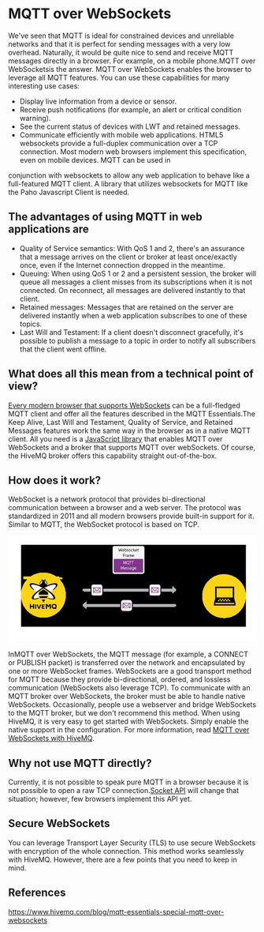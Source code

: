 # MQTT over WebSockets

We've seen that MQTT is ideal for constrained devices and unreliable networks and that it is perfect for sending messages with a very low overhead. Naturally, it would be quite nice to send and receive MQTT messages directly in a browser. For example, on a mobile phone.MQTT over WebSocketsis the answer. MQTT over WebSockets enables the browser to leverage all MQTT features. You can use these capabilities for many interesting use cases:

- Display live information from a device or sensor.
- Receive push notifications (for example, an alert or critical condition warning).
- See the current status of devices with LWT and retained messages.
- Communicate efficiently with mobile web applications.
HTML5 websockets provide a full-duplex communication over a TCP connection. Most modern web browsers implement this specification, even on mobile devices. MQTT can be used in

conjunction with websockets to allow any web application to behave like a full-featured MQTT client. A library that utilizes websockets for MQTT like the Paho Javascript Client is needed.

## The advantages of using MQTT in web applications are

- Quality of Service semantics: With QoS 1 and 2, there's an assurance that a message arrives on the client or broker at least once/exactly once, even if the Internet connection dropped in the meantime.
- Queuing: When using QoS 1 or 2 and a persistent session, the broker will queue all messages a client misses from its subscriptions when it is not connected. On reconnect, all messages are delivered instantly to that client.
- Retained messages: Messages that are retained on the server are delivered instantly when a web application subscribes to one of these topics.
- Last Will and Testament: If a client doesn't disconnect gracefully, it's possible to publish a message to a topic in order to notify all subscribers that the client went offline.

## What does all this mean from a technical point of view?

[Every modern browser that supports WebSockets](http://caniuse.com/#feat=websockets) can be a full-fledged MQTT client and offer all the features described in the MQTT Essentials.The Keep Alive, Last Will and Testament, Quality of Service, and Retained Messages features work the same way in the browser as in a native MQTT client. All you need is a [JavaScript library](https://eclipse.org/paho/clients/js/) that enables MQTT over WebSockets and a broker that supports MQTT over webSockets. Of course, the HiveMQ broker offers this capability straight out-of-the-box.

## How does it work?

WebSocket is a network protocol that provides bi-directional communication between a browser and a web server. The protocol was standardized in 2011 and all modern browsers provide built-in support for it. Similar to MQTT, the WebSocket protocol is based on TCP.

![image](../../media/MQTT-over-WebSockets-image1.jpg)

InMQTT over WebSockets, the MQTT message (for example, a CONNECT or PUBLISH packet) is transferred over the network and encapsulated by one or more WebSocket frames. WebSockets are a good transport method for MQTT because they provide bi-directional, ordered, and lossless communication (WebSockets also leverage TCP). To communicate with an MQTT broker over WebSockets, the broker must be able to handle native WebSockets. Occasionally, people use a webserver and bridge WebSockets to the MQTT broker, but we don't recommend this method. When using HiveMQ, it is very easy to get started with WebSockets. Simply enable the native support in the configuration. For more information, read [MQTT over WebSockets with HiveMQ](https://www.hivemq.com/mqtt-over-websockets-with-hivemq/).

## Why not use MQTT directly?

Currently, it is not possible to speak pure MQTT in a browser because it is not possible to open a raw TCP connection.[Socket API](http://www.w3.org/TR/raw-sockets/) will change that situation; however, few browsers implement this API yet.

## Secure WebSockets

You can leverage Transport Layer Security (TLS) to use secure WebSockets with encryption of the whole connection. This method works seamlessly with HiveMQ. However, there are a few points that you need to keep in mind.

## References

<https://www.hivemq.com/blog/mqtt-essentials-special-mqtt-over-websockets>
